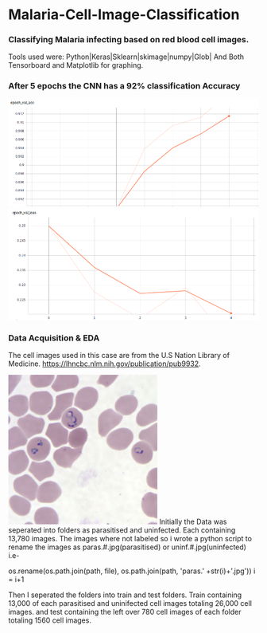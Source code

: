 # Malaria-Cell-Image-Classification
### Classifying Malaria infecting based on red blood cell images.
Tools used were: Python|Keras|Sklearn|skimage|numpy|Glob| And Both Tensorboard and Matplotlib for graphing.

### After 5 epochs  the CNN has a 92% classification Accuracy


![](/logs/graphs/val_acc.png)
![](/logs/graphs/val_loss.png)


### Data Acquisition & EDA
The cell images used in this case are from the U.S Nation Library of Medicine. https://lhncbc.nlm.nih.gov/publication/pub9932.


![](/logs/graphs/Pf_rings_thinA.jpg)
Initially the Data was seperated into folders as parasitised and uninfected. Each containing 13,780 images. The images where not labeled so i wrote a python script to rename the images as paras.#.jpg(parasitised) or uninf.#.jpg(uninfected) i.e-

os.rename(os.path.join(path, file), os.path.join(path, 'paras.' +str(i)+'.jpg'))
i = i+1

Then I seperated the folders into train and test folders. Train containing 13,000 of each parasitised and uninifected cell images totaling 26,000 cell images. and test containing the left over 780 cell images of each folder totaling 1560 cell images.
